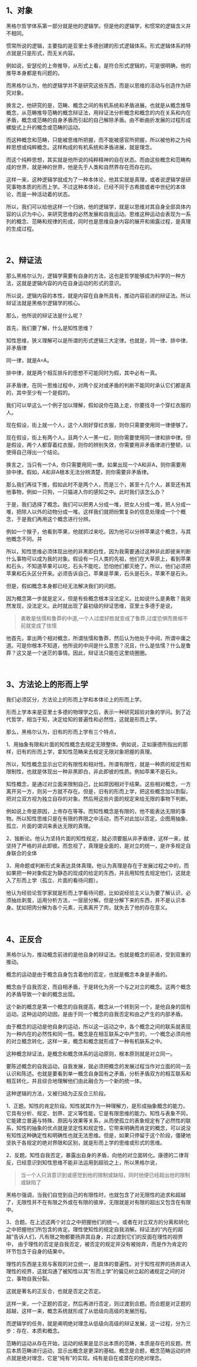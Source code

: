 <h2>1、对象</h2><p data-pid="lj4MlcAw">黑格尔哲学体系第一部分就是他的逻辑学。但是他的逻辑学，和惯常的逻辑含义并不相同。</p><p data-pid="t7mjK3I8">惯常所说的逻辑，主要指的是亚里士多德创建的形式逻辑体系。形式逻辑体系的特点就是只是形式，而无关内容。</p><p data-pid="LWT2xY8z">例如说，安瑟伦的上帝推导，从形式上看，是符合形式逻辑的，可是很明确，他的推导本身都是有问题的。</p><p data-pid="CfnXwudo">而黑格尔认为，他的逻辑学并不是研究这些东西，而是以思维的活动与创造作为研究对象。</p><p data-pid="vl2PKfdD">换言之，他研究的是，范畴、概念之间的有机系统和矛盾进展。也就是从概念推导概念，从范畴推导范畴的概念辩证法，用辩证法分析概念和概念的内在关系和内在矛盾，概念或范畴的自身矛盾而引起的自己解除矛盾。由不断曲折发展的过程形成螺旋式上升的概念或范畴的运动。</p><p data-pid="CK7MKy8z">而这种概念和范畴，只能被思维所把握，而不能被感官所把握，所以被他称之为纯粹思想或纯粹概念。这样构成的有机系统和矛盾进展，就是理念。</p><p data-pid="ixxmczLc">而这个纯粹思想，其实就是他所说的纯粹精神的自在状态。而由这些概念和范畴构成的世界，就是神的世界，他是先于人类和自然界存在而存在的。</p><p data-pid="pm4npClw">这样一来，这种逻辑学就成为了一种本体论，他其实就是真理，或者说逻辑学是研究事物本质的形而上学。不过这种本体论，已经不同于古希腊或者中世纪的本体论，而是一种活动着的状态。</p><p data-pid="McHesPMf">所以，我们可以给他这样一个归纳，他的逻辑学，就是以思维对其自身全部具体内容的认识为中心，来研究思维的必然发展和自我运动。思维这种运动会表现为一系列的概念、范畴和规律的形成，同时也是思维自身内容的展开和揭露过程，是真理的生成过程。</p><p><br></p><h2>2、辩证法</h2><p data-pid="6ugM-nfq">那么黑格尔认为，逻辑学需要有自身的方法，这也是哲学能够成为科学的一种方法，这就是逻辑内容的内在自身运动的形式的意识。</p><p data-pid="Ul3fnV-U">所以说，逻辑内容的本性，就是内容在自身所具有，推动内容前进的辩证法。所以辩证法就是黑格尔逻辑学的核心。</p><p data-pid="thahfZU0">那么，他所说的辩证法是什么呢？</p><p data-pid="u4AJ9bpT">首先，我们要了解，什么是知性思维？</p><p data-pid="qyvTigOb">知性思维，狭义理解可以是所谓的形式逻辑三大定律。也就是，同一律、排中律、非矛盾律</p><p data-pid="mtE3zAel">同一律，就是A=A。</p><p data-pid="kw25VW6d">排中律，就是两个相互排斥的思想不可能同时为假，其中必有一真。</p><p data-pid="IFiS2uFF">非矛盾律，在同一思维过程中，对两个反对或矛盾的判断不能同时承认它们都是真的，其中至少有一个是假的。</p><p data-pid="pcSlrRoR">我们可以举这么一个例子加以理解，假如说你在路上走，你要找寻一个穿红衣服的人。</p><p data-pid="_gNQ98PN">现在假设，街上就一个人，这个人刚好穿红衣服，则你只需要使用同一律便够了。</p><p data-pid="vve_l1N_">现在假设，街上有两个人，且两个人一黑一红，则你需要使用同一律和排中律。但是假设，两个人都穿着红衣服，则你的辨别失效，你需要用非矛盾律进行整顿，以使得自己得出一个结论。</p><p data-pid="CaWOkB_n">换言之，当只有一个A，你只需要用同一律。如果出现一个A和非A，则你需要用排中律。假如，A和非A根本无法分辨清楚，则你需要非矛盾律。</p><p data-pid="TMU8Bxmi">那么我们再往下推，假如此时不是两个人，而是三个，甚至十几个人，甚至还有其他事物，例如一只狗，一只猫进入你的感知之中。此时我们该怎么办？</p><p data-pid="L9yMd1xy">于是，我们选择了概念。我们可以把男人分成一堆，把女人分成一堆，把人分成一堆，把除人以外的动物分成一堆。这样我们就把纷繁复杂的信息处理成一个个概念，于是我们再用这个概念进行分辨。</p><p data-pid="hlL87TmF">例如一个猴子，他看到苹果，他就抓过来吃。因为他可以分辨苹果这个概念，与其他概念不同。并</p><p data-pid="lutgwgyq">所以，知性思维必须体现出他的非黑即白性，因为我需要通过这种非此即彼来判断什么事物可以成为我的对象。假设有一只人类的先祖，他们在大草原上，看到苹果和石头，不知道苹果可以吃，石头不能吃，恐怕他们都灭绝了。所以，他们必须把苹果和石头区分开来。必须告诉自己，苹果是苹果，石头是石头，苹果不是石头。</p><p data-pid="em--oxvk">但是，假如概念本身都已经无法解决我们的问题。</p><p data-pid="-XnJNnju">因为概念第一步就是定义，但是有些概念根本没法定义。比如说什么是勇敢？我突然发现，没法定义。此时就出现了最初级的辩证思维，亚里士多德于是说，</p><blockquote data-pid="PXSoyIyI">勇敢是怯懦和鲁莽的中道,一个人过度好胜就变成了鲁莽,过度恐惧而畏缩不前就变成了怯懦</blockquote><p data-pid="R_2vS0Sd">他首先，拿出两个相对概念，所谓怯懦和鲁莽，然后认为他处于中间，所谓中庸之道。可是你根本不知道，他所说的中间是什么意思？况且，什么是怯懦？什么是鲁莽？这又是一个迷茫的事情。因此，辩证法只能在这里绕圈圈。</p><p><br></p><h2>3、方法论上的形而上学</h2><p data-pid="czG3Y1c9">我们必须区分，方法论上的形而上学和本体论上的形而上学。</p><p data-pid="s5Tue27h">形而上学本来是亚里士多德的物理学之后，表示一种研究超验对象的学问。到了近代哲学，相当于知，决定给知的普遍性和必然性，这就是形而上学。</p><p data-pid="x_Rq84w9">那么，黑格尔认为，旧有的形而上学有三个特点，</p><p data-pid="lC21oPNQ">1、用抽象有限和片面的知性概念去规定无限整体。例如说，正如康德所指出的那样，旧有的形而上学，拿知性范畴来去规定无限对象把握的真理。</p><p data-pid="Pa0F_nq8">所以，知性概念显示出它的有限性和相对性。所谓有限性，就是一种质的规定性和限制性，也就是体现出一种非黑即白，非此即彼的性质。例如苹果不是石头。</p><p data-pid="eHNCyaOY">知性概念，是通过对立面来限制自己，比如原因相对于结果。这些相对概念，一方离开另一方，则另一方就不存在。但是，旧有的形而上学，把这些概念加以割裂，把对立双方视为独立自存的对象。然后用这些片面的规定来给无限的事物下判断。</p><p data-pid="TLA0ihQN">例如说上帝是原因，上帝存在等等。而知性概念是有限的，他不能表达无限的事物。所以知性思维只是在有限的界限之中活动，而不对此加以否定。企图用抽象、孤立、片面的谓词来表达无限的真理。</p><p data-pid="VSt9VcSv">2、独断论。他认为坚持片面的知性规定，就必须要服从非矛盾律，这样一来，就坚持了严格的非此即彼。而忽视了，真理是全面的，是对立的统一，是许多规定自身联合的全体</p><p data-pid="vLZyzPxI">3、用命题或判断形式来表达具体真理。他认为真理是存在于发展过程之中的，而如果把一种对象假定为静态的现成的给定的东西，并且用知性去规定他们，这就走入了形而上学（孤立、片面的看待问题）。</p><p data-pid="zkrRyJR2">他认为经验论哲学家就是形而上学看待问题，比如说经验主义认为要了解认识，必须抽丝剥茧，运用分析方法，一层层分解。但是分解下来的东西，并不是认识本身。犹如把肉分解为各个元素，元素离开了肉，就失去了他的存在意义。</p><p><br></p><h2>4、正反合</h2><p data-pid="Y0-Ai5L0">黑格尔认为，推动概念前进的是他自身的辩证法。也就是概念的前进，受到双重的推动。</p><p data-pid="XeZVKVfo">概念的运动是由于概念自身包含着他的否定，也就是概念本身是矛盾的。</p><p data-pid="W87ps78d">概念由于自我否定，而自相矛盾，于是转化为另一个与之对立的概念。这两个概念的矛盾导致一个新的概念出现。</p><p data-pid="ACbYYjP1">这个新的概念是第一个概念的自我提高，概念从一个转到另一个，是他自身的固有运动。这种运动的动因，是由于同一个概念的自我否定和由之产生的内部矛盾。</p><p data-pid="FL5fvGP9">由于概念的运动是他自身的运动，所以这一运动之中，各个概念之间的联系就表现为一种内在的必然性和同一性。概念是在相互联系之中产生的，一个概念必须向他的对立概念转化，这样一来，概念和概念就形成了一种有机联系之中。</p><p data-pid="7sQmiR_l">这种概念辩证法，是概念和概念体系的运动原则，根本原则就是对立同一。</p><p data-pid="hoz5ZU6i">要陈述概念的自我运动，自我发展，就必须把概念的发展过程当作对立面的同一去认识和陈述。也就是要看到单一概念自身固有之矛盾，分析矛盾双方的相互联系和相互转化，并且综合地理解他们由此融合为一个新的统一体。</p><p data-pid="Kh_ogNJG">这种逻辑的方法，又被归结为正反合三阶段。</p><p data-pid="C20MjBHH">1、正题。知性的肯定阶段。知性就其作为一种理解力，是形成抽象概念的能力，它具有分析、规定、划界、定义等性能，它是有限思维的能力。知性与表象不同，它能建立普遍与特殊、原因与效果等关系，从而使孤立的表象规定有了必然性的联系，知性的抽象的优点就是坚定性和规定性，它带来明确而肯定的概念，可以说没有知性这种确定性和明确性也就无法思维。但是，如果只停留于这个阶段，僵硬地坚执于各规定的绝对界限和区别，就是形而上学的思维或形式的思维。</p><p data-pid="pt-ceIj0">2、反题。知性自我否定，暴露出自身的矛盾，向他的对立面转化。康德的二律背反，已经意识到知性思维不能非法运用到超验之上，所以黑格尔说，</p><blockquote data-pid="n6mNKY-U">当一个人只消意识到或感觉到他的限制或缺陷，同时他便已经超出他的限制或缺陷了</blockquote><p data-pid="x0dB9o20">黑格尔强调，当我们自觉到自己的有限性时，也就包含了对无限性的追求和超越了，无限性并不在有限之外或在有限的彼岸，无限就是对有限的超出又包含在有限中。</p><p data-pid="AR464Rle">3、合题。在上述这两个对立之中把握他们的统一。或者在对立双方的分离和转化之中把握他们所包含的肯定。理性使知性的规定自我消解。辩证法的“内在的超越”告诉人们，凡有限之物都要扬弃其自身，并过渡到它们的反面在理性的视界中， 由于理性的否定是自我否定，被否定的规定并没有被抛弃，而是作为肯定的环节包含于自身的结果中。</p><p data-pid="pWr7QBCN">理性的东西是主观与客观的对立统一，是具体的普遍性。对于知性视界的扬弃进入理性的视界，这就沟通了被知性以其“形而上学”的偏见树立起的诸规定之间的对立，事物自我分裂。</p><p data-pid="aie9vGNU">这就是著名的正反合，也就是否定之否定。</p><p data-pid="vlcL-7Ii">这样一来，一个正题的否定，然后再进行否定，则过渡到合题。而合题是对正题的超越，这样一来，概念系统就形成了从低级向高级的发展历程。</p><p data-pid="L6YWZgDi">而逻辑学的任务，就是阐明绝对理念从低级向高级的辩证发展，这一过程，分为三步：存在、本质和概念。</p><p data-pid="W64gFdTe">范畴的运动从存在开始，运动的结果是显示出本质的范畴，本质是存在的反题。然后本质范畴进行运动，显示出概念是更深的基础。概念是合题，概念范畴运动的终点就是绝对理念，它是“纯有”的实现。纯有是自在或潜在的绝对理念。</p><p></p><p></p><p></p><p></p><p></p><p></p><p></p><p></p><p></p>